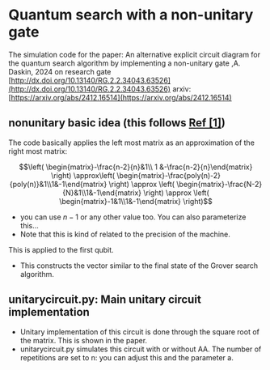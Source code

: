 # Quantum search with a non-unitary gate
The simulation code for the paper: An alternative explicit circuit diagram for the quantum search algorithm by implementing a non-unitary gate
,A. Daskin, 2024
on research gate [http://dx.doi.org/10.13140/RG.2.2.34043.63526](http://dx.doi.org/10.13140/RG.2.2.34043.63526)
arxiv: [https://arxiv.org/abs/2412.16514](https://arxiv.org/abs/2412.16514)
## nonunitary basic idea (this follows [Ref [1]](https://arxiv.org/pdf/quant-ph/9801041))

The code basically applies the left most matrix as an approximation of the right most matrix:
```math
\left( \begin{matrix}-\frac{n-2}{n}&1\\ 1 &-\frac{n-2}{n}\end{matrix} \right) \approx\left( \begin{matrix}-\frac{poly(n)-2}{poly(n)}&1\\1&-1\end{matrix} \right) \approx \left( \begin{matrix}-\frac{N-2}{N}&1\\1&-1\end{matrix} \right) \approx \left( \begin{matrix}-1&1\\1&-1\end{matrix} \right)
```
   - you can use $n-1$ or any other value too. You can also parameterize this...
   - Note that this is kind of related to the precision of the machine.

This is applied to the first qubit.
- This constructs the vector similar to the final state of the Grover search algorithm. 

## unitarycircuit.py: Main unitary circuit implementation
- Unitary implementation of this circuit is done through the square root of the matrix. This is shown in the paper.
- unitarycircuit.py simulates this circuit with or without AA. The number of repetitions are set to n: you can adjust this and the parameter a.
